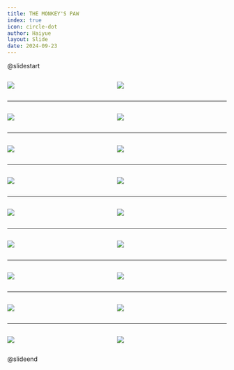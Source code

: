 ```yaml
---
title: THE MONKEY'S PAW
index: true
icon: circle-dot
author: Haiyue
layout: Slide
date: 2024-09-23
---
```

 
@slidestart

<div style="display:flex">
<div style="flex:1">

![](/reading/english/Level-Z/THE%20MONKEY'S%20PAW/001.webp)
</div>
<div style="flex:1">

![](/reading/english/Level-Z/THE%20MONKEY'S%20PAW/002.webp)
</div>
</div>

---

<div style="display:flex">
<div style="flex:1">

![](/reading/english/Level-Z/THE%20MONKEY'S%20PAW/003.webp)
</div>
<div style="flex:1">

![](/reading/english/Level-Z/THE%20MONKEY'S%20PAW/004.webp)
</div>
</div>

---

<div style="display:flex">
<div style="flex:1">

![](/reading/english/Level-Z/THE%20MONKEY'S%20PAW/005.webp)
</div>
<div style="flex:1">

![](/reading/english/Level-Z/THE%20MONKEY'S%20PAW/006.webp)
</div>
</div>

---

<div style="display:flex">
<div style="flex:1">

![](/reading/english/Level-Z/THE%20MONKEY'S%20PAW/007.webp)
</div>
<div style="flex:1">

![](/reading/english/Level-Z/THE%20MONKEY'S%20PAW/008.webp)
</div>
</div>

---

<div style="display:flex">
<div style="flex:1">

![](/reading/english/Level-Z/THE%20MONKEY'S%20PAW/009.webp)
</div>
<div style="flex:1">

![](/reading/english/Level-Z/THE%20MONKEY'S%20PAW/010.webp)
</div>
</div>

---

<div style="display:flex">
<div style="flex:1">

![](/reading/english/Level-Z/THE%20MONKEY'S%20PAW/011.webp)
</div>
<div style="flex:1">

![](/reading/english/Level-Z/THE%20MONKEY'S%20PAW/012.webp)
</div>
</div>

---

<div style="display:flex">
<div style="flex:1">

![](/reading/english/Level-Z/THE%20MONKEY'S%20PAW/013.webp)
</div>
<div style="flex:1">

![](/reading/english/Level-Z/THE%20MONKEY'S%20PAW/014.webp)
</div>
</div>

---

<div style="display:flex">
<div style="flex:1">

![](/reading/english/Level-Z/THE%20MONKEY'S%20PAW/015.webp)
</div>
<div style="flex:1">

![](/reading/english/Level-Z/THE%20MONKEY'S%20PAW/016.webp)
</div>
</div>

---

<div style="display:flex">
<div style="flex:1">

![](/reading/english/Level-Z/THE%20MONKEY'S%20PAW/017.webp)
</div>
<div style="flex:1">

![](/reading/english/Level-Z/THE%20MONKEY'S%20PAW/018.webp)
</div>
</div>

@slideend